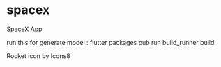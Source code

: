 # spacex

SpaceX App

run this for generate model :
flutter packages pub run build_runner build


Rocket icon by Icons8
